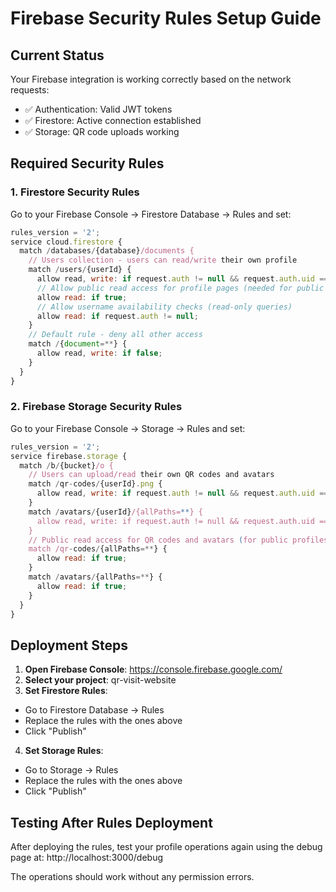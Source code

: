 # Firebase Security Rules Setup Guide

## Current Status
Your Firebase integration is working correctly based on the network requests:
- ✅ Authentication: Valid JWT tokens
- ✅ Firestore: Active connection established
- ✅ Storage: QR code uploads working


## Required Security Rules

### 1. Firestore Security Rules

Go to your Firebase Console → Firestore Database → Rules and set:

```javascript
rules_version = '2';
service cloud.firestore {
  match /databases/{database}/documents {
    // Users collection - users can read/write their own profile
    match /users/{userId} {
      allow read, write: if request.auth != null && request.auth.uid == userId;
      // Allow public read access for profile pages (needed for public profiles)
      allow read: if true;
      // Allow username availability checks (read-only queries)
      allow read: if request.auth != null;
    }
    // Default rule - deny all other access
    match /{document=**} {
      allow read, write: if false;
    }
  }
}
```


### 2. Firebase Storage Security Rules

Go to your Firebase Console → Storage → Rules and set:

```javascript
rules_version = '2';
service firebase.storage {
  match /b/{bucket}/o {
    // Users can upload/read their own QR codes and avatars
    match /qr-codes/{userId}.png {
      allow read, write: if request.auth != null && request.auth.uid == userId;
    }
    match /avatars/{userId}/{allPaths=**} {
      allow read, write: if request.auth != null && request.auth.uid == userId;
    }
    // Public read access for QR codes and avatars (for public profiles)
    match /qr-codes/{allPaths=**} {
      allow read: if true;
    }
    match /avatars/{allPaths=**} {
      allow read: if true;
    }
  }
}
```


## Deployment Steps

1. **Open Firebase Console**: https://console.firebase.google.com/
2. **Select your project**: qr-visit-website
3. **Set Firestore Rules**:
  - Go to Firestore Database → Rules
  - Replace the rules with the ones above
  - Click "Publish"
4. **Set Storage Rules**:
  - Go to Storage → Rules
  - Replace the rules with the ones above
  - Click "Publish"

## Testing After Rules Deployment

After deploying the rules, test your profile operations again using the debug page at:
http://localhost:3000/debug

The operations should work without any permission errors.
